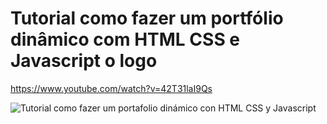 # Tutorial como fazer um portfólio dinâmico com HTML CSS e Javascript o logo

https://www.youtube.com/watch?v=42T31laI9Qs

![Tutorial como fazer um portafolio dinámico con HTML CSS y Javascript](https://anagarrett/portafolio-dinamico/master/img/thumb.png)
